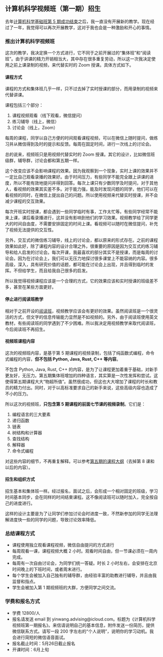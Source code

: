 <div class="inner">
<h2>计算机科学视频班（第一期）招生</h2>
<p>去年<a href="https://www.yinwang.org/blog-cn/2024/05/03/cs5-completed">计算机科学基础班第 5 期成功结束</a>之后，我一直没有开展新的教学。现在经过了一年，我觉得可以再次开展教学，这对于我也会是一种激励和开心的事情。</p>
<h3 id="推出计算机科学视频班">推出计算机科学视频班</h3>
<p>这次的教学，我决定换一个方式进行，它不同于之前开展过的“集体班”和“阅读班”。由于讲课的精力开销相当大，其中存在很多重复劳动，所以这一次我决定使用之前上课录制的视频，来代替实时的 Zoom 授课。具体方式如下。</p>
<h4 id="课程方式">课程方式</h4>
<p>课程的方式和集体班几乎一样，只不过去掉了实时授课的部分，而用录制的视频来代替讲课。</p>
<p>课程包括三个部分：</p>
<ol>
<li>课程视频观看（线下观看，微信提问）</li>
<li>练习辅导（线上，微信）</li>
<li>讨论会（线上，Zoom）</li>
</ol>
<p>每周的课程，同学以自己方便的时间观看课程视频，可以在微信上随时提问，做练习并从微信得到及时的提示和反馈。每周在固定时间，进行一次线上的讨论会。</p>
<p>总的说来，视频班只是用视频代替实时的 Zoom 授课。其它的设计，比如微信班级群，辅导群，讨论会都和第五期一样。</p>
<p>这个改变应该不会影响课程的效果。因为我观察到一个现象，实时上课的效果并不一定比自己观看录播的效果好。由于时间压力，有些同学不能完全跟上讲课的进度，所以不能有效地提问并得到回答。每次上课只有少数同学及时提问，对于其他人，看视频的效果其实差不多。对于能力强，能及时发现问题的同学，他们可以在看视频的同时，在微信上提出自己的问题。所以使用视频来代替实时授课，并不会减少课程的交互效果。</p>
<p>每次开班实时授课，都会遇到一些同学临时有事，工作太忙等。有些同学经常不能来上课，课后看录播进行，这并没有影响到他们的学习效果。视频教学给了同学更大的时间自由度，不需要安排固定的时间上课。看视频可以随时在微信提问，补充了视频无法提供的交互性。</p>
<p>另外，交互式的微信练习辅导，线上的讨论会，都以原来的形式存在。之前的课程效果如此好，除了课程内容的设计合理之外，很重要的原因是因为交互式的练习辅导和给人启发的讨论会。每次开课，我最喜欢的部分其实不是授课，而是每周的讨论会。因为在讨论会上，我们可以无压力地探讨很多课堂上不能容纳的内容。很多高级，深入，具有研究价值的话题，都可能在讨论会上出现，并且得到临时的发挥。不但给学生，而且给我自己很多的启发。</p>
<p>所以我觉得视频课程应该是一个合理的方式，它的效果应该和实时授课的班级差不多，甚至在某些方面更好。</p>
<h4 id="停止进行阅读班教学">停止进行阅读班教学</h4>
<p>相对于之前开设的<a href="https://www.yinwang.org/blog-cn/2022/02/07/reading-course">阅读班</a>，视频教学应该会有更好的效果。虽然阅读班是一个很灵活的方式，但文字的信息传输能力显然是不如视频的。另外，由于阅读班使用英文教材，有些阅读班的同学遇到了不少困难。所以我决定用视频教学来取代阅读班，今后阅读班不再招生。</p>
<h4 id="视频班课程内容">视频班课程内容</h4>
<p>这次的视频班内容，是基于第 5 期课程的视频录制，包括了纯函数式编程，命令式编程的内容，<strong>但不包括 Python, Java, Rust, C++ 等内容</strong>。</p>
<p>不包含 Python, Java, Rust, C++ 的内容，是为了让课程更加着重于基础，对新手更友好，无压力。第五期集体班增加的四种语言，其实算是一次性发挥和尝试。这使得第五期课程大大“物超所值”。虽然很成功，但这也大大增加了课程的时长和教员的精力付出。同时，对于以高标准要求自己的新手来说，这些高级内容也造成了不小的压力。</p>
<p>所以这次的视频班，<strong>只包含第 5 期课程的前面七节课的视频录制</strong>。它们是：</p>
<ol>
<li>编程语言的三大要素</li>
<li>递归函数</li>
<li>链表</li>
<li>树结构和计算器</li>
<li>查找结构</li>
<li>解释器</li>
<li>命令式编程</li>
</ol>
<p>对这些内容的细节，不再重复解释。可以参考<a href="https://www.yinwang.org/blog-cn/2023/12/23/cs-course-5">第五期的课程大纲</a>（去掉第 8 课和以后的内容）。</p>
<h4 id="招生和组织方式">招生和组织方式</h4>
<p>招生基本和集体班一样。经过报名，面试之后，会形成一个相对固定的班级，学习时间基本同步，会在同样的时间结束课程。这不像阅读班可以随时加入，完全按自己的进度进行。</p>
<p>这样的设计主要是为了让同学们参加讨论会时进度一致，不然新参加的同学无法理解进度快一些的同学的问题，导致讨论效率降低。</p>
<h3 id="总结课程方式">总结课程方式</h3>
<ul>
<li>课程使用独立观看课程视频，微信自由提问的方式进行</li>
<li>每周观看一课，课程视频大概 2 小时。观看时间自由，但一节课必须在一周内完成。</li>
<li>每周有一次自由讨论会，为同学们统一答疑。时长 2 小时左右，会安排在北京时间晚上的下班时间，或者周末进行。</li>
<li>每个学生会被加入自己独有的辅导群，由经验丰富的助教进行辅导，并且由我监督和指点。</li>
<li>学生会被加入第 1 期视频班的大群，方便同学之间交流。</li>
</ul>
<h3 id="学费和报名方式">学费和报名方式</h3>
<ul>
<li>学费 12800/人</li>
<li>报名请发送 email 到 yinwang.advising@icloud.com。标题为《计算机科学视频班第一期报名》。来信请说明自己的基本信息，附件发送一份简历，提供微信联系方式。请写一段 200 字左右的“个人说明”，说明你的学习动机。我会进行简短的微信语音面试。</li>
<li>报名截止时间：5月26日截止报名</li>
<li>开课时间：6月上旬</li>
</ul>
</div>
    